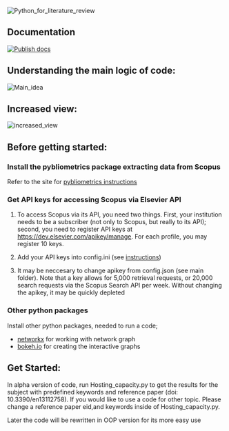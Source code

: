 ![Python_for_literature_review](https://user-images.githubusercontent.com/73365375/208320965-24fe4441-5ca9-4749-bb73-f17045f511e1.jpg)




## Documentation
[![Publish docs](https://github.com/Ildar-Daminov/Python_for_literature_review_in_Scopus/actions/workflows/main.yml/badge.svg)](https://github.com/Ildar-Daminov/Python_for_literature_review_in_Scopus/actions/workflows/main.yml)

## Understanding the main logic of code: 
![Main_idea](https://user-images.githubusercontent.com/73365375/208321059-6da612a4-e411-486d-a25a-d805fa9372ae.jpg)


## Increased view: 
![increased_view](https://user-images.githubusercontent.com/73365375/208321127-40c12253-d77d-4fd7-af8c-2f91d962877d.jpg)


## Before getting started:

### Install the pybliometrics package extracting data from Scopus
Refer to the site for [pybliometrics instructions](https://pybliometrics.readthedocs.io/en/stable/)

### Get API keys for accessing Scopus via Elsevier API
1. To access Scopus via its API, you need two things. First, your institution needs to be a subscriber (not only to Scopus, but really to its API); second, you need to register API keys at https://dev.elsevier.com/apikey/manage. For each profile, you may register 10 keys.

2. Add your API keys into config.ini (see [instructions](https://pybliometrics.readthedocs.io/en/stable/configuration.html#))

3. It may be neccesary to change apikey from config.json (see main folder). Note that a key allows for 5,000 retrieval requests, or 20,000 search requests via the Scopus Search API per week. Without changing the apikey, it may be quickly depleted 

### Other python packages 
Install other python packages, needed to run a code; 
* [networkx](https://networkx.org/documentation/stable/install.html) for working with network graph
* [bokeh.io](https://docs.bokeh.org/en/latest/docs/first_steps/installation.html) for creating the interactive graphs 


## Get Started:
In alpha  version of code, run Hosting_capacity.py to get the results for the subject with predefined keywords and reference paper (doi: 10.3390/en13112758).
If you would like to use a code for other topic. Please change a reference paper eid,and keywords inside of Hosting_capacity.py.  

Later the code will be rewritten in OOP version for its more easy use 
